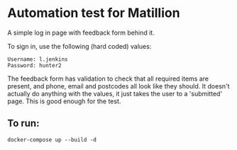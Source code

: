 # Automation test for Matillion

A simple log in page with feedback form behind it.

To sign in, use the following (hard coded) values:
```
Username: l.jenkins
Password: hunter2
```

The feedback form has validation to check that all required items are present, and phone, email and postcodes all look like they should. It doesn't actually do anything with the values, it just takes the user to a 'submitted' page. This is good enough for the test.

## To run:
`docker-compose up --build -d`